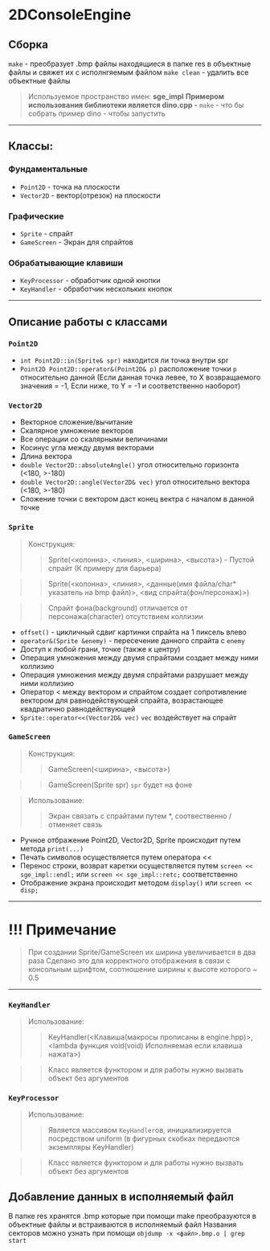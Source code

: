 # 2DConsoleEngine
## Сборка
`make` - преобразует .bmp файлы находящиеся в папке res в объектные файлы и свяжет их с исполнгяемым файлом
`make clean` - удалить все объектные файлы
> Используемое пространство имен: **sge_impl**
> **Примером использования библиотеки является dino.cpp -** `make` - что бы собрать пример dino - чтобы запустить
____
## Классы:
### Фундаментальные
* `Point2D` - точка на плоскости
* `Vector2D` - вектор(отрезок) на плоскости
### Графические
* `Sprite` - спрайт
* `GameScreen` - Экран для спрайтов
### Обрабатывающие клавиши
* `KeyProcessor` - обработчик одной кнопки
* `KeyHandler` - обработчик нескольких кнопок
____
## Описание работы с классами

### `Point2D`
* `int Point2D::in(Sprite& spr)` находится ли точка внутри spr
* `Point2D Point2D::operator&(Point2D& p)` расположение точки `p` относительно данной (Если данная точка левее, то X возвращаемого значения = -1, Если ниже, то Y = -1 и соответственно наоборот)

### `Vector2D`
* Векторное сложение/вычитание
* Скалярное умножение векторов
* Все операции со скалярными величинами
* Косинус угла между двумя векторами
* Длина вектора
* `double Vector2D::absoluteAngle()` угол относительно горизонта (<180, >-180) 
* `double Vector2D::angle(Vector2D& vec)` угол относительно вектора (<180, >-180)
* Сложение точки с вектором даст конец вектра с началом в данной точке

### `Sprite`
> Конструкция:
>> Sprite(<колонна>, <линия>, <ширина>, <высота>) - Пустой спрайт (К примеру для барьера)

>> Sprite(<колонна>, <линия>, <данные(имя файла/char* указатель на bmp файл)>, <вид спрайта(фон/персонаж)>)

>> Спрайт фона(background) отличается от персонажа(character) отсутствием коллизии
* `offset()` - цикличный сдвиг картинки спрайта на 1 пиксель влево
* `operator&(Sprite &enemy)` - пересечение данного спрайта с `enemy`
* Доступ к любой грани, точке (также к центру) 
* Операция умножения между двумя спрайтами создает между ними коллизию
* Операция умножения между двумя спрайтами разрушает между ними коллизию
* Оператор < между вектором и спрайтом создает сопротивление вектором для равнодействующей спрайта, возрастающее квадратично равнодействующей
* `Sprite::operator<<(Vector2D& vec)` `vec` воздействует на спрайт

### `GameScreen`
> Конструкция:
>> GameScreen(<ширина>, <высота>)

>> GameScreen(Sprite spr) `spr` будет на фоне

> Использование:
>> Экран связать с спрайтами путем *, соотвественно / отменяет связь
* Ручное отбражение Point2D, Vector2D, Sprite происходит путем метода `print(...)`
* Печать символов осуществляется путем оператора << 
* Перенос строки, возврат каретки осуществляется путем `screen << sge_impl::endl;` или `screen << sge_impl::retc;` соответственно
* Отображение экрана происходит методом `display()` или `screen << disp;`
____
# !!! Примечание
> При создании Sprite/GameScreen их ширина увеличивается в два раза
> Сделано это для корректного отображения в связи с консольным шрифтом, соотношение ширины к высоте которого ~ 0.5
____

### `KeyHandler`
> Использование:
>> KeyHandler(<Клавиша(макросы прописаны в engine.hpp)>, <lambda функция void(void) Исполняемая если клавиша нажата>)

>> Класс является функтором и для работы нужно вызвать объект без аргументов

### `KeyProcessor`
> Использование:
>> Является массивом `KeyHandler`ов, инициализируется посредством uniform (в фигурных скобках передаются экземпляры KeyHandler)

>> Класс является функтором и для работы нужно вызвать объект без аргументов

## Добавление данных в исполняемый файл
В папке res хранятся .bmp которые при помощи make преобразуются в объектные файлы и встраиваются в исполняемый файл
Названия секторов можно узнать при помощи `objdump -x <файл>.bmp.o | grep start`


